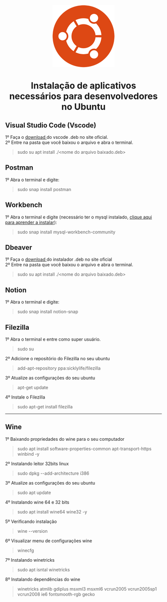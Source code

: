 <div align="center">
    <img src="./images/ubuntu.png"/>

# Instalação de aplicativos necessários para desenvolvedores no Ubuntu
</div>


## Visual Studio Code (Vscode)

1º Faça o <a href="https://code.visualstudio.com/download"> download </a> do vscode .deb no site oficial.
<br>
2º Entre na pasta que você baixou o arquivo e abra o terminal.

> sudo su
> apt install ./&lt;nome do arquivo baixado.deb&gt;


## Postman

1º Abra o terminal e digite:
> sudo snap install postman

## Workbench

1º Abra o terminal e digite (necessário ter o mysql instalado, <a href="https://github.com/Paulo3678/Ubuntu_Config">clique aqui para aprender a instalar</a>):
> sudo snap install mysql-workbench-community

## Dbeaver

1º Faça o <a href="https://dbeaver.io/download/"> download </a> do instalador .deb no site oficial
<br>
2º Entre na pasta que você baixou o arquivo e abra o terminal.

> sudo su
> apt install ./&lt;nome do arquivo baixado.deb&gt;

## Notion

1º Abra o terminal e digite:
> sudo snap install notion-snap

## Filezilla

1º Abra o terminal e entre como super usuário.
> sudo su

2º Adicione o repositório do Filezilla no seu ubuntu
> add-apt-repository ppa:sicklylife/filezilla

3º Atualize as configurações do seu ubuntu
> apt-get update

4º Instale o Filezilla
> sudo apt-get install filezilla

<hr>

## Wine

1º Baixando propriedades do wine para o seu computador
> sudo apt install software-properties-common apt-transport-https winbind -y <br>

2º Instalando leitor 32bits linux
> sudo dpkg --add-architecture i386 <br>

3º Atualize as configurações do seu ubuntu
> sudo apt update <br>

4º Instalando wine 64 e 32 bits
> sudo apt install wine64 wine32 -y <br>

5º Verificando instalação
> wine --version <br>

6º Visualizar menu de configurações wine
> winecfg <br>

7º Instalando winetricks
> sudo apt isntal winetricks

8º Instalando dependências do wine
> winetricks atmlib gdiplus msxml3 msxml6 vcrun2005 vcrun2005sp1 vcrun2008 ie6 fontsmooth-rgb gecko